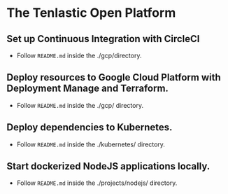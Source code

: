 # The Tenlastic Open Platform

## Set up Continuous Integration with CircleCI

- Follow `README.md` inside the ./gcp/directory.

## Deploy resources to Google Cloud Platform with Deployment Manage and Terraform.

- Follow `README.md` inside the ./gcp/ directory.

## Deploy dependencies to Kubernetes.

- Follow `README.md` inside the ./kubernetes/ directory.

## Start dockerized NodeJS applications locally.

- Follow `README.md` inside the ./projects/nodejs/ directory.
